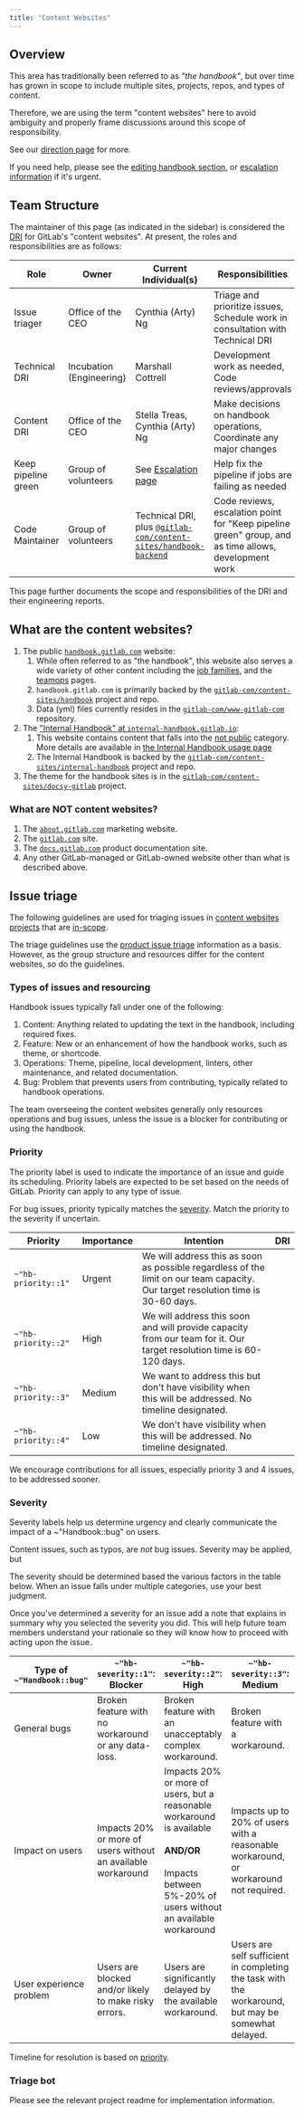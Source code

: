 ```yaml
---
title: "Content Websites"
---
```


## Overview

This area has traditionally been referred to as *"the handbook"*, but over time has grown in scope to include multiple sites, projects, repos, and types of content.

Therefore, we are using the term "content websites" here to avoid ambiguity and properly frame discussions around this scope of responsibility.

See our [direction page](direction) for more.

If you need help, please see the [editing handbook section](../editing-handbook/#need-help), or [escalation information](../about/on-call) if it's urgent.

## Team Structure

The maintainer of this page (as indicated in the sidebar) is considered the [DRI](/handbook/people-group/directly-responsible-individuals/) for GitLab's "content websites". At present, the roles and responsibilities are as follows:

| Role | Owner | Current Individual(s) | Responsibilities |
| ------ | ------ | ------ | ------ |
| Issue triager | Office of the CEO | Cynthia (Arty) Ng | Triage and prioritize issues, Schedule work in consultation with Technical DRI |
| Technical DRI | Incubation (Engineering) | Marshall Cottrell | Development work as needed, Code reviews/approvals |
| Content DRI | Office of the CEO | Stella Treas, Cynthia (Arty) Ng | Make decisions on handbook operations, Coordinate any major changes |
| Keep pipeline green | Group of volunteers  | See [Escalation page](on-call#keep-main-green-group) | Help fix the pipeline if jobs are failing as needed  |
| Code Maintainer | Group of volunteers | Technical DRI, plus [`@gitlab-com/content-sites/handbook-backend`](https://gitlab.com/gitlab-com/content-sites/handbook-backend/-/project_members?with_inherited_permissions=exclude) | Code reviews, escalation point for "Keep pipeline green" group, and as time allows, development work |

This page further documents the scope and responsibilities of the DRI and their engineering reports.

## What are the content websites?

1. The public [`handbook.gitlab.com`](/) website:
    1. While often referred to as "the handbook", this website also serves a wide variety of other content including the [job families](/job-families), and the [teamops](/teamops) pages.
    1. `handbook.gitlab.com` is primarily backed by the [`gitlab-com/content-sites/handbook`](https://gitlab.com/gitlab-com/content-sites/handbook/)  project and repo.
    1. Data (yml) files currently resides in the [`gitlab-com/www-gitlab-com`](https://gitlab.com/gitlab-com/www-gitlab-com) repository.
1. The ["Internal Handbook" at `internal-handbook.gitlab.io`](https://internal-handbook.gitlab.io/):
    1. This website contains content that falls into the [not public](/handbook/communication/confidentiality-levels/#not-public) category. More details are available in [the Internal Handbook usage page](/handbook/handbook-usage#the-internal-handbook)
    1. The Internal Handbook is backed by the [`gitlab-com/content-sites/internal-handbook`](https://gitlab.com/gitlab-com/content-sites/internal-handbook) project and repo.
1. The theme for the handbook sites is in the [`gitlab-com/content-sites/docsy-gitlab`](https://gitlab.com/gitlab-com/content-sites/docsy-gitlab) project.

### What are NOT content websites?

1. The [`about.gitlab.com`](https://about.gitlab.com) marketing website.
1. The [`gitlab.com`](https://gitlab.com) site.
1. The [`docs.gitlab.com`](https://docs.gitlab.com) product documentation site.
1. Any other GitLab-managed or GitLab-owned website other than what is described above.

## Issue triage

The following guidelines are used for triaging issues in [content websites projects](https://gitlab.com/gitlab-com/content-sites/)
that are [in-scope](#what-are-the-content-websites).

The triage guidelines use the [product issue triage](/handbook/engineering/infrastructure/engineering-productivity/issue-triage/#priority)
information as a basis. However, as the group structure and resources differ for the content
websites, so do the guidelines.

### Types of issues and resourcing

Handbook issues typically fall under one of the following:

1. Content: Anything related to updating the text in the handbook, including required fixes.
1. Feature: New or an enhancement of how the handbook works, such as theme, or shortcode.
1. Operations: Theme, pipeline, local development, linters, other maintenance, and related documentation.
1. Bug: Problem that prevents users from contributing, typically related to handbook operations.

The team overseeing the content websites generally only resources operations and bug issues,
unless the issue is a blocker for contributing or using the handbook.

### Priority

The priority label is used to indicate the importance of an issue and guide its scheduling.
Priority labels are expected to be set based on the needs of GitLab.
Priority can apply to any type of issue.

For bug issues, priority typically matches the [severity](#severity).
Match the priority to the severity if uncertain.

| Priority | Importance | Intention | DRI |
| -------- | ---------- | --------- | --- |
| `~"hb-priority::1"` | Urgent | We will address this as soon as possible regardless of the limit on our team capacity. Our target resolution time is 30-60 days. |
| `~"hb-priority::2"` | High   | We will address this soon and will provide capacity from our team for it. Our target resolution time is 60-120 days. |
| `~"hb-priority::3"` | Medium | We want to address this but don't have visibility when this will be addressed. No timeline designated. |
| `~"hb-priority::4"` | Low    | We don't have visibility when this will be addressed. No timeline designated. |

We encourage contributions for all issues, especially priority 3 and 4 issues, to be addressed sooner.

### Severity

Severity labels help us determine urgency and clearly communicate the impact of a ~"Handbook::bug" on users.

Content issues, such as typos, are *not* bug issues.
Severity may be applied, but

The severity should be determined based the various factors in the table below.
When an issue falls under multiple categories, use your best judgment.

Once you've determined a severity for an issue add a note that explains in summary why you selected the severity you did. This will help future team members understand your rationale so they will know how to proceed with acting upon the issue.

| Type of `~"Handbook::bug"` | `~"hb-severity::1"`: Blocker | `~"hb-severity::2"`: High | `~"hb-severity::3"`: Medium  | `~"hb-severity::4"`: Low |
|----------------|--------------------------|---------------------------|-------------------------|----------------------|
| General bugs   | Broken feature with no workaround or any data-loss. | Broken feature with an unacceptably complex workaround. | Broken feature with a workaround. | Functionality is inconvenient. |
| Impact on users | Impacts 20% or more of users without an available workaround | Impacts 20% or more of users, but a reasonable workaround is available<br/><br/>**AND/OR**<br/><br/>Impacts between 5%-20% of users without an available workaround | Impacts up to 20% of users with a reasonable workaround, or workaround not required. | Minimal impact on typical user's workflow. Workaround is available or not needed. |
| User experience problem | Users are blocked and/or likely to make risky errors. | Users are significantly delayed by the available workaround. | Users are self sufficient in completing the task with the workaround, but may be somewhat delayed. | Usability isn't ideal or there is a small cosmetic issue. |

Timeline for resolution is based on [priority](#priority).

### Triage bot

Please see the relevant project readme for implementation information.
